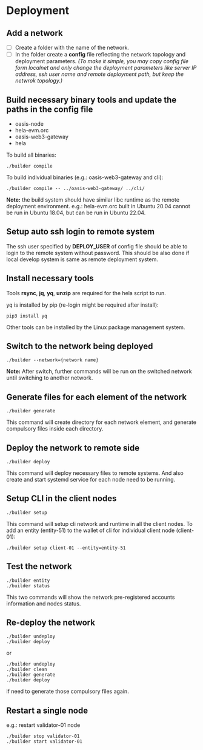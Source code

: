 # Deployment

## Add a network

- [ ] Create a folder with the name of the network.
- [ ] In the folder create a **config** file reflecting the network topology and deployment parameters. _(To make it simple, you may copy config file form localnet and only change the deployment parameters like server IP address, ssh user name and remote deployment path, but keep the netwrok topology.)_

## Build necessary binary tools and update the paths in the config file

- oasis-node
- hela-evm.orc
- oasis-web3-gateway
- hela

To build all binaries:
```
./builder compile
```
To build individual binaries (e.g.: oasis-web3-gateway and cli):
```
./builder compile -- ../oasis-web3-gateway/ ../cli/
```

**Note:** the build system should have similar libc runtime as the remote deployment environment. e.g.: hela-evm.orc built in Ubuntu 20.04 cannot be run in Ubuntu 18.04, but can be run in Ubuntu 22.04.

## Setup auto ssh login to remote system

The ssh user specified by **DEPLOY_USER** of config file should be able to login to the remote system without password. This should be also done if local develop system is same as remote deployment system. 

## Install necessary tools

Tools **rsync**, **jq**, **yq**, **unzip** are required for the hela script to run.

yq is installed by pip (re-login might be required after install):
```
pip3 install yq
```
Other tools can be installed by the Linux package management system.

## Switch to the network being deployed

```
./builder --network={network name}
```
**Note:** After switch, further commands will be run on the switched network until switching to another network.

## Generate files for each element of the network

```
./builder generate
```
This command will create directory for each network element, and generate compulsory files inside each directory. 

## Deploy the network to remote side

```
./builder deploy
```
This command will deploy necessary files to remote systems. And also create and start systemd service for each node need to be running.

## Setup CLI in the client nodes
```
./builder setup
```
This command will setup cli network and runtime in all the client nodes. To add an entity (entity-51) to the wallet of cli for individual client node (client-01):
```
./builder setup client-01 --entity=entity-51
```

## Test the network

```
./builder entity
./builder status
```
This two commands will show the network pre-registered accounts information and nodes status. 

## Re-deploy the network

```
./builder undeploy
./builder deploy
```
or
```
./builder undeploy
./builder clean
./builder generate
./builder deploy
```
if need to generate those compulsory files again. 

## Restart a single node
e.g.: restart validator-01 node
```
./builder stop validator-01
./builder start validator-01
```
